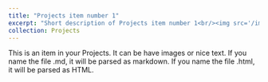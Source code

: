```yaml
---
title: "Projects item number 1"
excerpt: "Short description of Projects item number 1<br/><img src='/images/500x300.png'>"
collection: Projects
---
```


This is an item in your Projects. It can be have images or nice text. If you name the file .md, it will be parsed as markdown. If you name the file .html, it will be parsed as HTML. 
